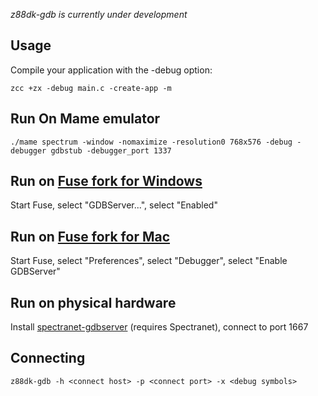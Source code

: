 _z88dk-gdb is currently under development_

## Usage

Compile your application with the -debug option:

    zcc +zx -debug main.c -create-app -m

## Run On Mame emulator

    ./mame spectrum -window -nomaximize -resolution0 768x576 -debug -debugger gdbstub -debugger_port 1337

## Run on [Fuse fork for Windows](https://github.com/speccytools/fuse/releases/tag/gdbserver)

Start Fuse, select "GDBServer...", select "Enabled"

## Run on [Fuse fork for Mac](https://github.com/speccytools/fuse-for-macosx/releases)

Start Fuse, select "Preferences", select "Debugger", select "Enable GDBServer"

## Run on physical hardware

Install [spectranet-gdbserver](https://github.com/speccytools/spectranet-gdbserver) (requires Spectranet), connect to port 1667

## Connecting

    z88dk-gdb -h <connect host> -p <connect port> -x <debug symbols> 